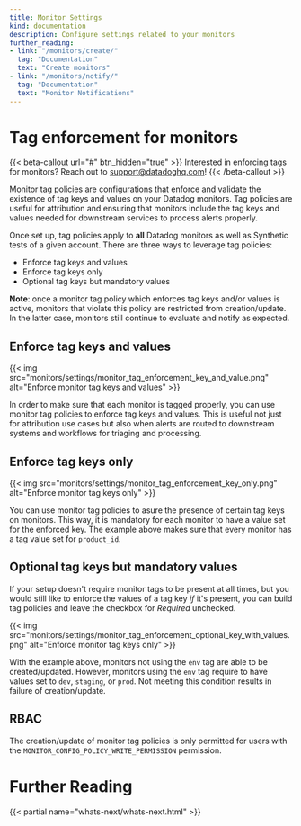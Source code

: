 ```yaml
---
title: Monitor Settings
kind: documentation
description: Configure settings related to your monitors
further_reading:
- link: "/monitors/create/"
  tag: "Documentation"
  text: "Create monitors"
- link: "/monitors/notify/"
  tag: "Documentation"
  text: "Monitor Notifications"
---
```


# Tag enforcement for monitors

{{< beta-callout url="#" btn_hidden="true" >}}
  Interested in enforcing tags for monitors? Reach out to support@datadoghq.com!
{{< /beta-callout >}}

Monitor tag policies are configurations that enforce and validate the existence of tag keys and values on your Datadog monitors. Tag policies are useful for attribution and ensuring that monitors include the tag keys and values needed for downstream services to process alerts properly.

Once set up, tag policies apply to **all** Datadog monitors as well as Synthetic tests of a given account. There are three ways to leverage tag policies:

- Enforce tag keys and values
- Enforce tag keys only
- Optional tag keys but mandatory values

**Note**: once a monitor tag policy which enforces tag keys and/or values is active, monitors that violate this policy are restricted from creation/update. In the latter case, monitors still continue to evaluate and notify as expected.

## Enforce tag keys and values

{{< img src="monitors/settings/monitor_tag_enforcement_key_and_value.png" alt="Enforce monitor tag keys and values"  >}}

In order to make sure that each monitor is tagged properly, you can use monitor tag policies to enforce tag keys and values. This is useful not just for attribution use cases but also when alerts are routed to downstream systems and workflows for triaging and processing.

## Enforce tag keys only

{{< img src="monitors/settings/monitor_tag_enforcement_key_only.png" alt="Enforce monitor tag keys only"  >}}

You can use monitor tag policies to asure the presence of certain tag keys on monitors. This way, it is mandatory for each monitor to have a value set for the enforced key. The example above makes sure that every monitor has a tag value set for `product_id`.

## Optional tag keys but mandatory values

If your setup doesn't require monitor tags to be present at all times, but you would still like to enforce the values of a tag key *if* it's present, you can build tag policies and leave the checkbox for *Required* unchecked.

{{< img src="monitors/settings/monitor_tag_enforcement_optional_key_with_values.png" alt="Enforce monitor tag keys only"  >}}

With the example above, monitors not using the `env` tag are able to be created/updated. However, monitors using the `env` tag require to have values set to `dev`, `staging`, or `prod`. Not meeting this condition results in failure of creation/update.

## RBAC

The creation/update of monitor tag policies is only permitted for users with the `MONITOR_CONFIG_POLICY_WRITE_PERMISSION` permission.

# Further Reading

{{< partial name="whats-next/whats-next.html" >}}

[1]: https://app.datadoghq.com/monitors/manage
